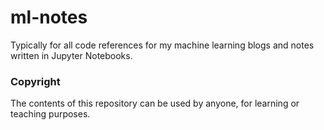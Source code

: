 # ml-notes
Typically for all code references for my machine learning blogs and notes written in Jupyter Notebooks.

### Copyright
The contents of this repository can be used by anyone, for learning or teaching purposes.
